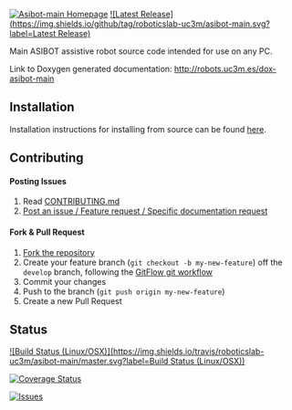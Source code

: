 [![Asibot-main Homepage](https://img.shields.io/badge/asibot-main-orange.svg)](http://robots.uc3m.es/dox-asibot-main) [![Latest Release](https://img.shields.io/github/tag/roboticslab-uc3m/asibot-main.svg?label=Latest Release)](https://github.com/roboticslab-uc3m/asibot-main/tags)

Main ASIBOT assistive robot source code intended for use on any PC.

Link to Doxygen generated documentation: http://robots.uc3m.es/dox-asibot-main

## Installation

Installation instructions for installing from source can be found [here](doc/asibot_install_on_ubuntu_14_10.md).

## Contributing

#### Posting Issues

1. Read [CONTRIBUTING.md](https://github.com/roboticslab-uc3m/asibot-main/blob/develop/CONTRIBUTING.md)
2. [Post an issue / Feature request / Specific documentation request](https://github.com/roboticslab-uc3m/asibot-main/issues)

#### Fork & Pull Request

1. [Fork the repository](https://github.com/roboticslab-uc3m/asibot-main/fork)
2. Create your feature branch (`git checkout -b my-new-feature`) off the `develop` branch, following the [GitFlow git workflow](https://www.atlassian.com/git/tutorials/comparing-workflows/gitflow-workflow)
3. Commit your changes
4. Push to the branch (`git push origin my-new-feature`)
5. Create a new Pull Request

## Status

[![Build Status (Linux/OSX)](https://img.shields.io/travis/roboticslab-uc3m/asibot-main/master.svg?label=Build Status (Linux/OSX))](https://travis-ci.org/roboticslab-uc3m/asibot-main)

[![Coverage Status](https://coveralls.io/repos/roboticslab-uc3m/asibot-main/badge.svg)](https://coveralls.io/r/roboticslab-uc3m/asibot-main)

[![Issues](https://img.shields.io/github/issues/roboticslab-uc3m/asibot-main.svg?label=Issues)](https://github.com/roboticslab-uc3m/asibot-main/issues)
